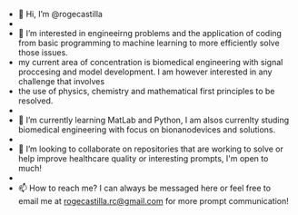- 👋 Hi, I’m @rogecastilla
- 
- 👀 I’m interested in engineeirng problems and the application of coding from basic programming to machine learning to more efficiently solve those issues.
- my current area of concentration is biomedical engineering with signal proccesing and model development. I am however interested in any challenge that involves
- the use of physics, chemistry and mathematical first principles to be resolved.
- 
- 🌱 I’m currently learning MatLab and Python, I am alsos currenlty studing biomedical engineering with focus on bionanodevices and solutions.
- 
- 💞️ I’m looking to collaborate on repositories that are working to solve or help improve healthcare quality or interesting prompts, I'm open to much!
- 
- 📫 How to reach me? I can always be messaged here or feel free to email me at rogecastilla.rc@gmail.com for more prompt communication!

<!---
rogecastilla/rogecastilla is a ✨ special ✨ repository because its `README.md` (this file) appears on your GitHub profile.
You can click the Preview link to take a look at your changes.
--->
